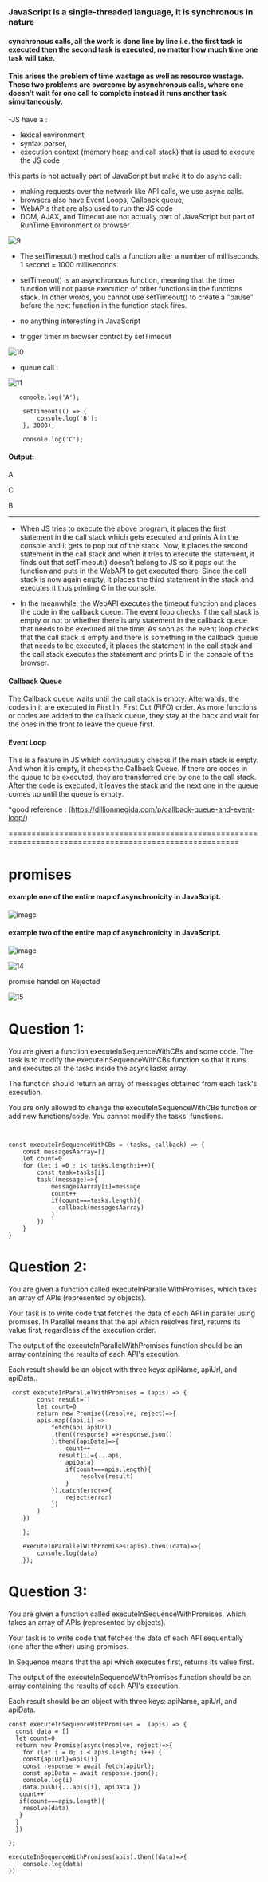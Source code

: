 ### JavaScript is a single-threaded language, it is synchronous in nature
#### synchronous calls, all the work is done line by line i.e. the first task is executed then the second task is executed, no matter how much time one task will take.
#### This arises the problem of time wastage as well as resource wastage. These two problems are overcome by asynchronous calls, where one doesn’t wait for one call to complete instead it runs another task simultaneously.

-JS  have a :
- lexical environment, 
- syntax parser, 
- execution context (memory heap and call stack) that is used to execute the JS code


 this parts is not actually  part of JavaScript  but make it to do async call:

- making requests over the network like API calls, we use async calls.
- browsers also have Event Loops, Callback queue,
- WebAPIs that are also used to run the JS code
- DOM, AJAX, and Timeout are not actually part of JavaScript but part of RunTime Environment or browser

![9](https://github.com/alaa-abuhani/Mastering-JavaScript-in-20Days/assets/65255601/735c9b3d-9c2a-4c29-9d57-c98393e89146)


- The setTimeout() method calls a function after a number of milliseconds.
  1 second = 1000 milliseconds.


- setTimeout() is an asynchronous function, meaning that the timer function will not pause execution of other functions in the functions stack. In other words, you cannot use setTimeout() to create a "pause" before the next function in the function stack fires.
- no anything interesting in JavaScript
- trigger timer in browser control by setTimeout
  


![10](https://github.com/alaa-abuhani/Mastering-JavaScript-in-20Days/assets/65255601/014f7b8c-0c49-4938-aedf-98371cbd762f)

- queue call :

![11](https://github.com/alaa-abuhani/Mastering-JavaScript-in-20Days/assets/65255601/50bc9543-a3f6-453f-9837-aae1bfefe6f5)

```
   console.log('A');
      
    setTimeout(() => {
        console.log('B');
    }, 3000);
          
    console.log('C');
```
#### Output:
A 


C 


B
***
* When JS tries to execute the above program, it places the first statement in the call stack which gets executed and prints A in the console and it gets to pop out of the stack. Now, it places the second statement in the call stack and when it tries to execute the statement, it finds out that setTimeout() doesn’t belong to JS so it pops out the function and puts in the WebAPI to get executed there. Since the call stack is now again empty, it places the third statement in the stack and executes it thus printing C in the console.

* In the meanwhile, the WebAPI executes the timeout function and places the code in the callback queue. The event loop checks if the call stack is empty or not or whether there is any statement in the callback queue that needs to be executed all the time. As soon as the event loop checks that the call stack is empty and there is something in the callback queue that needs to be executed, it places the statement in the call stack and the call stack executes the statement and prints B in the console of the browser.

#### Callback Queue 
The Callback queue waits until the call stack is empty. Afterwards, the codes in it are executed in First In, First Out (FIFO) order. As more functions or codes are added to the callback queue, they stay at the back and wait for the ones in the front to leave the queue first.

#### Event Loop
This is a feature in JS which continuously checks if the main stack is empty. And when it is empty, it checks the Callback Queue. If there are codes in the queue to be executed, they are transferred one by one to the call stack. After the code is executed, it leaves the stack and the next one in the queue comes up until the queue is empty.

*good reference : (https://dillionmegida.com/p/callback-queue-and-event-loop/)

========================================================================================================
# promises

#### example one  of the entire map of asynchronicity in JavaScript.
![image](https://github.com/alaa-abuhani/Mastering-JavaScript-in-20Days/assets/65255601/3eaad5b4-1a40-409d-a948-f86e5ea14cff)


#### example two  of the entire map of asynchronicity in JavaScript.
 ![image](https://github.com/alaa-abuhani/Mastering-JavaScript-in-20Days/assets/65255601/618f6672-0d09-4647-b42f-b2d4bf0bed93)


![14](https://github.com/alaa-abuhani/Mastering-JavaScript-in-20Days/assets/65255601/ce98cc6d-4449-4af9-a659-124c3b13fe85)

promise handel on Rejected


![15](https://github.com/alaa-abuhani/Mastering-JavaScript-in-20Days/assets/65255601/4bea1f40-8b4b-47f7-a7c9-a492c8b88109)



# Question 1:
You are given a function executeInSequenceWithCBs and some code. The task is to modify the executeInSequenceWithCBs function so that it runs and executes all the tasks inside the asyncTasks array.

The function should return an array of messages obtained from each task's execution.

You are only allowed to change the executeInSequenceWithCBs function or add new functions/code. You cannot modify the tasks' functions.
```


const executeInSequenceWithCBs = (tasks, callback) => {
    const messagesAarray=[]
    let count=0
    for (let i =0 ; i< tasks.length;i++){
        const task=tasks[i]
        task((message)=>{
            messagesAarray[i]=message
            count++
            if(count===tasks.length){
              callback(messagesAarray)
            }
        })
    }
}
```
# Question 2:
You are given a function called executeInParallelWithPromises, which takes an array of APIs (represented by objects).

Your task is to write code that fetches the data of each API in parallel using promises. In Parallel means that the api which resolves first, returns its value first, regardless of the execution order.

The output of the executeInParallelWithPromises function should be an array containing the results of each API's execution.

Each result should be an object with three keys: apiName, apiUrl, and apiData..

```
 const executeInParallelWithPromises = (apis) => {
        const result=[]
        let count=0
        return new Promise((resolve, reject)=>{
        apis.map((api,i) =>
            fetch(api.apiUrl)
            .then((response) =>response.json()
            ).then((apiData)=>{
                count++
              result[i]={...api,
                apiData}
                if(count===apis.length){
                    resolve(result)
                }
            }).catch(error=>{
                reject(error)
            })
        )
    })

    };
    
    executeInParallelWithPromises(apis).then((data)=>{
        console.log(data)
    });
```
# Question 3:
You are given a function called executeInSequenceWithPromises, which takes an array of APIs (represented by objects).

Your task is to write code that fetches the data of each API sequentially (one after the other) using promises.

In Sequence means that the api which executes first, returns its value first.

The output of the executeInSequenceWithPromises function should be an array containing the results of each API's execution.

Each result should be an object with three keys: apiName, apiUrl, and apiData.

```
const executeInSequenceWithPromises =  (apis) => {
  const data = []
  let count=0
  return new Promise(async(resolve, reject)=>{
    for (let i = 0; i < apis.length; i++) {
    const{apiUrl}=apis[i]
    const response = await fetch(apiUrl);
    const apiData = await response.json();
    console.log(i)
    data.push({...apis[i], apiData })
   count++
   if(count===apis.length){
    resolve(data)
   }
  }
  })
 
};

executeInSequenceWithPromises(apis).then((data)=>{
    console.log(data)
})

```



